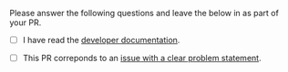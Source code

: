 Please answer the following questions and leave the below in as part of your PR.

- [ ] I have read the [developer documentation](https://github.com/babashka/sci/blob/master/doc/dev.md).

- [ ] This PR correponds to an [issue with a clear problem statement](https://github.com/babashka/sci/blob/master/doc/dev.md#start-with-an-issue-before-writing-code).
